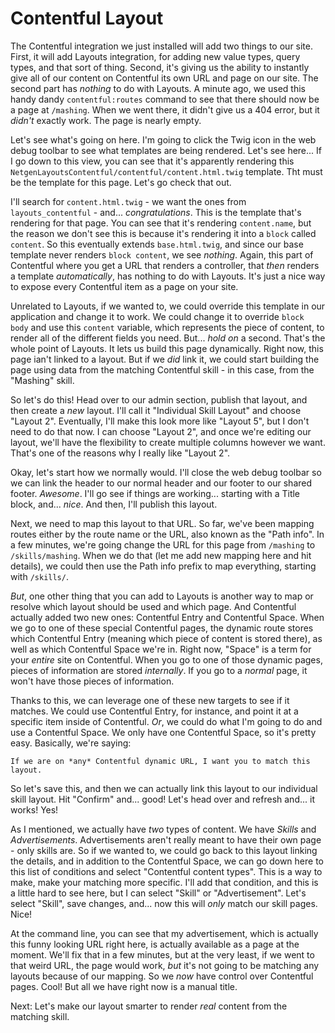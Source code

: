 # Contentful Layout

The Contentful integration we just installed will add two things to our site. First, it will add Layouts integration, for adding new value types, query types, and that sort of thing. Second, it's giving us the ability to instantly give all of our content on Contentful its own URL and page on our site. The second part has *nothing* to do with Layouts. A minute ago, we used this handy dandy `contentful:routes` command to see that there should now be a page at `/mashing`. When we went there, it didn't give us a 404 error, but it *didn't* exactly work. The page is nearly empty.

Let's see what's going on here. I'm going to click the Twig icon in the web debug toolbar to see what templates are being rendered. Let's see here... If I go down to this view, you can see that it's apparently rendering this `NetgenLayoutsContentful/contentful/content.html.twig` template. Tht must be the template for this page. Let's go check that out.

I'll search for `content.html.twig` - we want the ones from `layouts_contentful` - and... *congratulations*. This is the template that's rendering for that page. You can see that it's rendering `content.name`, but the reason we don't see this is because it's rendering it into a `block` called `content`. So this eventually extends `base.html.twig`, and since our base template never renders `block content`, we see *nothing*. Again, this part of Contentful where you get a URL that renders a controller, that *then* renders a template *automatically*, has nothing to do with Layouts. It's just a nice way to expose every Contentful item as a page on your site.

Unrelated to Layouts, if we wanted to, we could override this template in our application and change it to work. We could change it to override `block body` and use this `content` variable, which represents the piece of content, to render all of the different fields you need. But... *hold on* a second. That's the whole point of Layouts. It lets us build this page dynamically. Right now, this page ian't linked to a layout. But if we *did* link it, we could start building the page using data from the matching Contentful skill - in this case, from the "Mashing" skill.

So let's do this! Head over to our admin section, publish that layout, and then create a *new* layout. I'll call it "Individual Skill Layout" and choose "Layout 2". Eventually, I'll make this look more like "Layout 5", but I don't need to do that now. I can choose "Layout 2", and once we're editing our layout, we'll have the flexibility to create multiple columns however we want. That's one of the reasons why I really like "Layout 2".

Okay, let's start how we normally would. I'll close the web debug toolbar so we can link the header to our normal header and our footer to our shared footer. *Awesome*. I'll go see if things are working... starting with a Title block, and... *nice*. And then, I'll publish this layout.

Next, we need to map this layout to that URL. So far, we've been mapping routes either by the route name or the URL, also known as the "Path info". In a few minutes, we're going change the URL for this page from `/mashing` to `/skills/mashing`. When we do that (let me add new mapping here and hit details), we could then use the Path info prefix to map everything, starting with `/skills/`.

*But*, one other thing that you can add to Layouts is another way to map or resolve which layout should be used and which page. And Contentful actually added two new ones: Contentful Entry and Contentful Space. When we go to one of these special Contentful pages, the dynamic route stores which Contentful Entry (meaning which piece of content is stored there), as well as which Contentful Space we're in. Right now, "Space" is a term for your *entire* site on Contentful. When you go to one of those dynamic pages, pieces of information are stored *internally*. If you go to a *normal* page, it won't have those pieces of information.

Thanks to this, we can leverage one of these new targets to see if it matches. We could use Contentful Entry, for instance, and point it at a specific item inside of Contentful. *Or*, we could do what I'm going to do and use a Contentful Space. We only have one Contentful Space, so it's pretty easy. Basically, we're saying:

`If we are on *any* Contentful dynamic URL, I want
you to match this layout.`

So let's save this, and then we can actually link this layout to our individual skill layout. Hit "Confirm" and... good! Let's head over and refresh and... it works! Yes!

As I mentioned, we actually have *two* types of content. We have *Skills* and *Advertisements*. Advertisements aren't really meant to have their own page - only skills are. So if we wanted to, we could go back to this layout linking the details, and in addition to the Contentful Space, we can go down here to this list of conditions and select "Contentful content types". This is a way to make, make your matching more specific. I'll add that condition, and this is a little hard to see here, but I can select "Skill" or "Advertisement". Let's select "Skill", save changes, and... now this will *only* match our skill pages. Nice!

At the command line, you can see that my advertisement, which is actually this funny looking URL right here, is actually available as a page at the moment. We'll fix that in a few minutes, but at the very least, if we went to that weird URL, the page would work, *but* it's not going to be matching any layouts because of our mapping. So we *now* have control over Contentful pages. Cool! But all we have right now is a manual title.

Next: Let's make our layout smarter to render *real* content from the matching skill.

